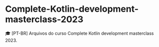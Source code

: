 # Complete-Kotlin-development-masterclass-2023
🎓 [PT-BR] Arquivos do curso Complete Kotlin development masterclass 2023.
